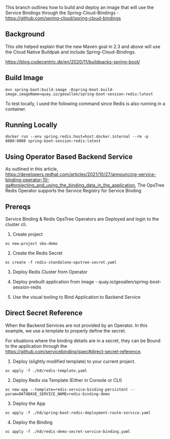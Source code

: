 This branch outlines how to build and deploy an image that will use the Service Bindings through the Spring-Cloud-Bindings - https://github.com/spring-cloud/spring-cloud-bindings


## Background

This site helped explain that the new Maven goal in 2.3 and above will use the Cloud Native Buildpak and include Spring-Cloud-Bindings.

https://blog.codecentric.de/en/2020/11/buildpacks-spring-boot/

## Build Image
```
mvn spring-boot:build-image -Dspring-boot.build-image.imageName=quay.io/geoallen/spring-boot-session-redis:latest
```
To test locally, I used the following command since Redis is also running in a container.

## Running Locally 
```
docker run --env spring.redis.host=host.docker.internal --rm -p 8080:8080 spring-boot-session-redis:latest
```
## Using Operator Based Backend Service
As outlined in this article, https://developers.redhat.com/articles/2021/10/27/announcing-service-binding-operator-10-ga#projecting_and_using_the_binding_data_in_the_application, The OpsTree Redis Operator supports the Service Registry for Service Binding

## Prereqs 
Service Binding & Redis OpsTree Operators are Deployed and login to the cluster cli.

1. Create project
```
oc new-project sbo-demo
```

2. Create the Redis Secret
```
oc create -f redis-standalone-opstree-secret.yaml
```

3. Deploy Redis Cluster from Operator

4. Deploy prebuilt application from image - quay.io/geoallen/spring-boot-session-redis

5. Use the visual tooling to Bind Application to Backend Service

## Direct Secret Reference

When the Backend Services are not provided by an Operator.  In this example, we use a template to properly define the secret.

For situations where the binding details are in a secret, they can be Bound to the application through the https://github.com/servicebinding/spec#direct-secret-reference.  

1. Deploy (slightly modified template) to your current project.
```
oc apply -f ./k8/redis-template.yaml
```

2. Deploy Redis via Template (Either in Console or CLI)
```
oc new-app --template=redis-service-binding-persistent --param=DATABASE_SERVICE_NAME=redis-binding-demo
```

3. Deploy the App
```
oc apply -f ./k8/spring-boot-redis-deployment-route-service.yaml
```

4. Deploy the Binding
```
oc apply -f ./k8/redis-demo-secret-service-binding.yaml
```

